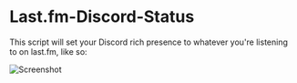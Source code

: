 # Last.fm-Discord-Status

This script will set your Discord rich presence to whatever you're listening to on last.fm, like so:

![Screenshot](https://i.imgur.com/sEx5g8o.png)
